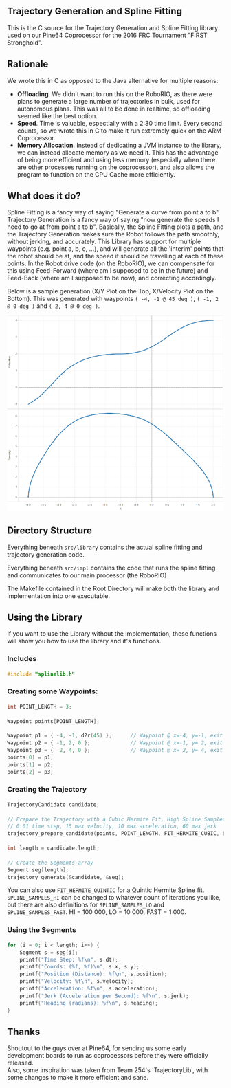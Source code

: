Trajectory Generation and Spline Fitting
----

This is the C source for the Trajectory Generation and Spline Fitting library used on our Pine64 Coprocessor for the 2016 FRC Tournament "FIRST Stronghold".

## Rationale
We wrote this in C as opposed to the Java alternative for multiple reasons:
- **Offloading**. We didn't want to run this on the RoboRIO, as there were plans to generate a large number of trajectories in bulk, used
for autonomous plans. This was all to be done in realtime, so offloading seemed like the best option.
- **Speed**. Time is valuable, espectially with a 2:30 time limit. Every second counts, so we wrote this in C to make it run extremely quick
on the ARM Coprocessor.
- **Memory Allocation**. Instead of dedicating a JVM instance to the library, we can instead allocate memory as we need it. This has the advantage
of being more efficient and using less memory (especially when there are other processes running on the coprocessor), and also allows the program
to function on the CPU Cache more efficiently.

## What does it do?
Spline Fitting is a fancy way of saying "Generate a curve from point a to b". Trajectory Generation is a fancy way of saying "now generate the speeds
I need to go at from point a to b". Basically, the Spline Fitting plots a path, and the Trajectory Generation makes sure the Robot follows the path smoothly,
without jerking, and accurately. This Library has support for multiple waypoints (e.g. point a, b, c, ...), and will generate all the 'interim' points that
the robot should be at, and the speed it should be travelling at each of these points. In the Robot drive code (on the RoboRIO), we can compensate for this using
Feed-Forward (where am I supposed to be in the future) and Feed-Back (where am I supposed to be now), and correcting accordingly.

Below is a sample generation (X/Y Plot on the Top, X/Velocity Plot on the Bottom).
This was generated with waypoints `( -4, -1 @ 45 deg )`, `( -1, 2 @ 0 deg )` and `( 2, 4 @ 0 deg )`.

![](img/pos_vel.png)

## Directory Structure
Everything beneath `src/library` contains the actual spline fitting and trajectory generation code.   
 
Everything beneath `src/impl` contains the code that runs the spline fitting and communicates to our main processor (the RoboRIO)

The Makefile contained in the Root Directory will make both the library and implementation into one executable.

## Using the Library
If you want to use the Library without the Implementation, these functions will show you how to use the library and it's functions.

### Includes
```c
#include "splinelib.h"
```

### Creating some Waypoints:

```c
int POINT_LENGTH = 3;

Waypoint points[POINT_LENGTH];

Waypoint p1 = { -4, -1, d2r(45) };      // Waypoint @ x=-4, y=-1, exit angle=45 degrees
Waypoint p2 = { -1, 2, 0 };             // Waypoint @ x=-1, y= 2, exit angle= 0 radians
Waypoint p3 = {  2, 4, 0 };             // Waypoint @ x= 2, y= 4, exit angle= 0 radians
points[0] = p1;
points[1] = p2;
points[2] = p3;
```

### Creating the Trajectory

```c
TrajectoryCandidate candidate;

// Prepare the Trajectory with a Cubic Hermite Fit, High Spline Samples (100000 iterations), 
// 0.01 time step, 15 max velocity, 10 max acceleration, 60 max jerk
trajectory_prepare_candidate(points, POINT_LENGTH, FIT_HERMITE_CUBIC, SPLINE_SAMPLES_HI, 0.01, 15.0, 10.0, 60.0, &cd);

int length = candidate.length;

// Create the Segments array
Segment seg[length];
trajectory_generate(&candidate, &seg);
```

You can also use `FIT_HERMITE_QUINTIC` for a Quintic Hermite Spline fit.
`SPLINE_SAMPLES_HI` can be changed to whatever count of iterations you like, but there are also definitions for `SPLINE_SAMPLES_LO` and
`SPLINE_SAMPLES_FAST`. HI = 100 000, LO = 10 000, FAST = 1 000.

### Using the Segments

```c
for (i = 0; i < length; i++) {
    Segment s = seg[i];
    printf("Time Step: %f\n", s.dt);
    printf("Coords: (%f, %f)\n", s.x, s.y);
    printf("Position (Distance): %f\n", s.position);
    printf("Velocity: %f\n", s.velocity);
    printf("Acceleration: %f\n", s.acceleration);
    printf("Jerk (Acceleration per Second): %f\n", s.jerk);
    printf("Heading (radians): %f\n", s.heading);
}
```

## Thanks
Shoutout to the guys over at Pine64, for sending us some early development boards to run as coprocessors before they were officially released.  
Also, some inspiration was taken from Team 254's 'TrajectoryLib', with some changes to make it more efficient and sane.
